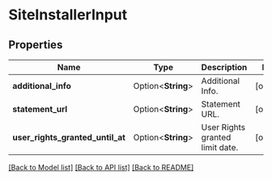 # SiteInstallerInput

## Properties

Name | Type | Description | Notes
------------ | ------------- | ------------- | -------------
**additional_info** | Option<**String**> | Additional Info. | [optional]
**statement_url** | Option<**String**> | Statement URL. | [optional]
**user_rights_granted_until_at** | Option<**String**> | User Rights granted limit date. | [optional]

[[Back to Model list]](../README.md#documentation-for-models) [[Back to API list]](../README.md#documentation-for-api-endpoints) [[Back to README]](../README.md)


